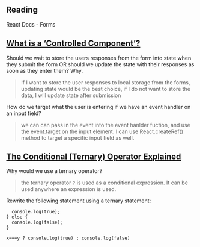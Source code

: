 
## Reading
React Docs - Forms

## [What is a ‘Controlled Component’?](https://reactjs.org/docs/forms.html)  

Should we wait to store the users responses from the form into state when they submit the form OR should we update the state with their responses as soon as they enter them? Why.  
>If I want to store the user responses to local storage from the forms, updating state would be the best choice, if I do not want to store the data, I will update state after submission



How do we target what the user is entering if we have an event handler on an input field?  
> we can can pass in the event into the event hanlder fuction, and use the event.target on the input element. I can use React.createRef() method to target a specific input field as well.   



## [The Conditional (Ternary) Operator Explained](https://codeburst.io/javascript-the-conditional-ternary-operator-explained-cac7218beeff)  

Why would we use a ternary operator?  
>the ternary operator ```?``` is used as a conditional expression. It can be used anywhere an expression is used.

Rewrite the following statement using a ternary statement:  

```if(x===y){  
  console.log(true);  
} else {  
  console.log(false);  
} 
```    
   
```   
x===y ? console.log(true) : console.log(false) 
```    
  
  
